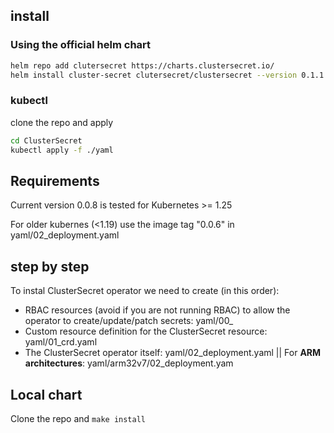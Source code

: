 ## install

### Using the official helm chart

```bash
helm repo add clutersecret https://charts.clustersecret.io/
helm install cluster-secret clutersecret/clustersecret --version 0.1.1 -n clustersecret --create-namespace
```



### kubectl

clone the repo and apply

```bash
cd ClusterSecret
kubectl apply -f ./yaml
```


## Requirements

Current version 0.0.8 is tested for Kubernetes >= 1.25

For older kubernes (<1.19) use the image tag "0.0.6" in  yaml/02_deployment.yaml



## step by step

To instal ClusterSecret operator we need to create (in this order):

 - RBAC resources (avoid if you are not running RBAC) to allow the operator to create/update/patch secrets: yaml/00_
 - Custom resource definition for the ClusterSecret resource: yaml/01_crd.yaml
 - The ClusterSecret operator itself: yaml/02_deployment.yaml || For **ARM architectures**: yaml/arm32v7/02_deployment.yam


## Local chart

Clone the repo and `make install`
